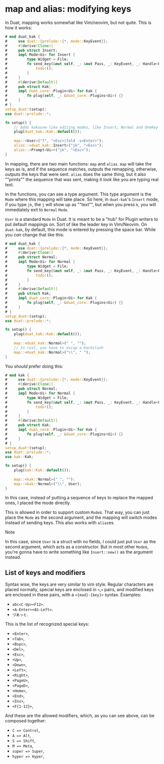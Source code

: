 # map and alias: modifying keys

In Duat, mapping works somewhat like Vim/neovim, but not quite. This is how it 
works:

```rust
# mod duat_kak {
#     use duat::{prelude::{*, mode::KeyEvent}};
#     #[derive(Clone)]
#     pub struct Insert;
#     impl Mode<Ui> for Insert {
#         type Widget = File;
#         fn send_key(&mut self, _: &mut Pass, _: KeyEvent, _: Handle<File>) {
#             todo!();
#         }
#     }
#     #[derive(Default)]
#     pub struct Kak;
#     impl duat_core::Plugin<Ui> for Kak {
#         fn plug(self, _: &duat_core::Plugins<Ui>) {}
#     }
# }
setup_duat!(setup);
use duat::prelude::*;

fn setup() {
    // Adds kakoune-like editing modes, like Insert, Normal and OneKey
    plug(duat_kak::Kak::default());
  
    map::<User>("f", "<Esc>|fold -s<Enter>");
    alias::<duat_kak::Insert>("jk", "<Esc>");
    alias::<Prompt<Ui>>("jk", "<Esc>");
}
```

In mapping, there are two main functions: `map` and `alias`. `map` will take 
the keys as is, and if the sequence matches, outputs the remapping, otherwise, 
outputs the keys that were sent. `alias` does the same thing, but it also 
""prints"" the sequence that was sent, making it _look_ like you are typing 
real text.

In the functions, you can see a type argument. This type argument is the `Mode` 
where this mapping will take place. So here, in `duat-kak`'s `Insert` mode, if 
you type `jk`, the `j` will show up as ""text"", but when you press `k`, you 
will immediately exit to `Normal` `Mode`.

`User` is a standard `Mode` in Duat. It is meant to be a "hub" for Plugin 
writers to put default mappings on. Sort of like the leader key in Vim/Neovim. 
On `duat-kak`, by default, this mode is entered by pressing the space bar. 
While you _can_ change that like this:

```rust
# mod duat_kak {
#     use duat::{prelude::{*, mode::KeyEvent}};
#     #[derive(Clone)]
#     pub struct Normal;
#     impl Mode<Ui> for Normal {
#         type Widget = File;
#         fn send_key(&mut self, _: &mut Pass, _: KeyEvent, _: Handle<File>) {
#             todo!();
#         }
#     }
#     #[derive(Default)]
#     pub struct Kak;
#     impl duat_core::Plugin<Ui> for Kak {
#         fn plug(self, _: &duat_core::Plugins<Ui>) {}
#     }
# }
setup_duat!(setup);
use duat::prelude::*;

fn setup() {
    plug(duat_kak::Kak::default());
  
    map::<duat_kak::Normal>(" ", "");
    // In rust, you have to escap a backslash
    map::<duat_kak::Normal>("\\", " ");
}
```

You _should_ prefer doing this:

```rust
# mod kak {
#     use duat::{prelude::{*, mode::KeyEvent}};
#     #[derive(Clone)]
#     pub struct Normal;
#     impl Mode<Ui> for Normal {
#         type Widget = File;
#         fn send_key(&mut self, _: &mut Pass, _: KeyEvent, _: Handle<File>) {
#             todo!();
#         }
#     }
#     #[derive(Default)]
#     pub struct Kak;
#     impl duat_core::Plugin<Ui> for Kak {
#         fn plug(self, _: &duat_core::Plugins<Ui>) {}
#     }
# }
setup_duat!(setup);
use duat::prelude::*;
use kak::Kak;

fn setup() {
    plug(kak::Kak::default());
  
    map::<kak::Normal>(" ", "");
    map::<kak::Normal>("\\", User);
}
```

In this case, instead of putting a sequence of keys to replace the mapped ones, 
I placed the mode directly. 

This is allowed in order to support custom `Mode`s. That way, you can just 
place the `Mode` as the second argument, and the mapping will switch modes 
instead of sending keys. This also works with `alias`es.

> [!NOTE]
>
> In this case, since `User` is a struct with no fields, I could just put 
> `User` as the second argument, which acts as a constructor. But in most other 
> `Mode`s, you're gonna have to write something like `Insert::new()` as the 
> argument instead.

## List of keys and modifiers

Syntax wise, the keys are very similar to vim style. Regular characters are 
placed normally, special keys are enclosed in `<`,`>` pairs, and modified keys 
are enclosed in these pairs, with a `<{mod}-{key}>` syntax. Examples:

- `abc<C-Up><F12>`.
- `<A-Enter><AS-Left>`.
- `づあっと`.

This is the list of recognized special keys:

- `<Enter>`,
- `<Tab>`,
- `<Bspc>`,
- `<Del>`,
- `<Esc>`,
- `<Up>`,
- `<Down>`,
- `<Left>`,
- `<Right>`,
- `<PageU>`,
- `<PageD>`,
- `<Home>`,
- `<End>`,
- `<Ins>`,
- `<F{1-12}>`,

And these are the allowed modifiers, which, as you can see above, can be 
composed together:

- `C => Control`,
- `A => Alt`,
- `S => Shift`,
- `M => Meta`,
- `super => Super`,
- `hyper => Hyper`,

